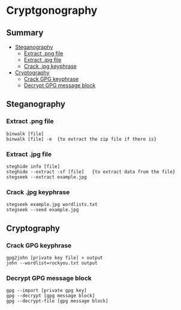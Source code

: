 # Cryptgonography

## Summary
- [Steganography](#steganography)
  - [Extract .png file](#extract-png-file)
  - [Extract .jpg file](#extract-jpg-file)
  - [Crack .jpg keyphrase](#crack-jpg-keyphrase)
- [Cryptography](#cryptography)
  - [Crack GPG keyphrase](#crack-gpg-keyphrase)
  - [Decrypt GPG message block](#decrypt-gpg-message-block)

## Steganography
### Extract .png file
```
binwalk [file]
binwalk [file] -e  {to extract the zip file if there is}
```

### Extract .jpg file
```
steghide info [file]
steghide --extract -sf [file]   {to extract data from the file}
stegseek --extract example.jpg 
```

### Crack .jpg keyphrase
```
stegseek example.jpg wordlists.txt
stegseek --seed example.jpg
```

## Cryptography
### Crack GPG keyphrase
```
gpg2john [private key file] > output
john --wordlist=rockyou.txt output
```

### Decrypt GPG message block
```
gpg --import [private gpg key]
gpg --decrypt [gpg message block]
gpg --decrypt-file [gpg message block]
```
